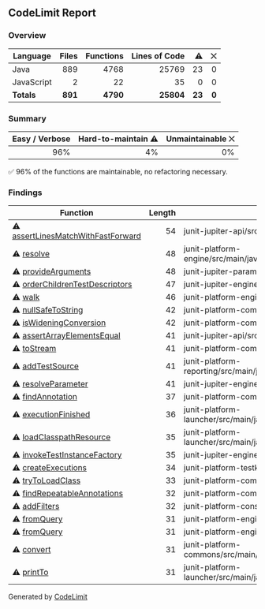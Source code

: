 ## CodeLimit Report

### Overview
| **Language** | **Files** | **Functions** | **Lines of Code** | **⚠** | **⛌** |
| --- | ---: | ---: | ---: | ---: | ---: |
| Java | 889 | 4768 | 25769 | 23 | 0 |
| JavaScript | 2 | 22 | 35 | 0 | 0 |
| **Totals** | **891** | **4790** | **25804** | **23** | **0** |

### Summary
| **Easy / Verbose** | **Hard-to-maintain ⚠** | **Unmaintainable ⛌** |
| ---: | ---: | ---: |
| 96% | 4% | 0% |

✅ 96% of the functions are maintainable, no refactoring necessary.

### Findings
| **Function** | **Length** | **File** |
| --- | ---: | --- |
| ⚠ [assertLinesMatchWithFastForward](https://github.com/robvanderleek/junit5/blob/HEAD/junit-jupiter-api/src/main/java/org/junit/jupiter/api/AssertLinesMatch.java#L115-L186) | 54 | junit-jupiter-api/src/main/java/org/junit/jupiter/api/AssertLinesMatch.java |
| ⚠ [resolve](https://github.com/robvanderleek/junit5/blob/HEAD/junit-platform-engine/src/main/java/org/junit/platform/engine/support/discovery/EngineDiscoveryRequestResolution.java#L119-L166) | 48 | junit-platform-engine/src/main/java/org/junit/platform/engine/support/discovery/EngineDiscoveryRequestResolution.java |
| ⚠ [provideArguments](https://github.com/robvanderleek/junit5/blob/HEAD/junit-jupiter-params/src/main/java/org/junit/jupiter/params/provider/EmptyArgumentsProvider.java#L42-L93) | 48 | junit-jupiter-params/src/main/java/org/junit/jupiter/params/provider/EmptyArgumentsProvider.java |
| ⚠ [orderChildrenTestDescriptors](https://github.com/robvanderleek/junit5/blob/HEAD/junit-jupiter-engine/src/main/java/org/junit/jupiter/engine/discovery/AbstractOrderingVisitor.java#L60-L132) | 47 | junit-jupiter-engine/src/main/java/org/junit/jupiter/engine/discovery/AbstractOrderingVisitor.java |
| ⚠ [walk](https://github.com/robvanderleek/junit5/blob/HEAD/junit-platform-engine/src/main/java/org/junit/platform/engine/support/hierarchical/NodeTreeWalker.java#L51-L100) | 46 | junit-platform-engine/src/main/java/org/junit/platform/engine/support/hierarchical/NodeTreeWalker.java |
| ⚠ [nullSafeToString](https://github.com/robvanderleek/junit5/blob/HEAD/junit-platform-commons/src/main/java/org/junit/platform/commons/util/StringUtils.java#L160-L205) | 42 | junit-platform-commons/src/main/java/org/junit/platform/commons/util/StringUtils.java |
| ⚠ [isWideningConversion](https://github.com/robvanderleek/junit5/blob/HEAD/junit-platform-commons/src/main/java/org/junit/platform/commons/util/ReflectionUtils.java#L497-L550) | 42 | junit-platform-commons/src/main/java/org/junit/platform/commons/util/ReflectionUtils.java |
| ⚠ [assertArrayElementsEqual](https://github.com/robvanderleek/junit5/blob/HEAD/junit-jupiter-api/src/main/java/org/junit/jupiter/api/AssertArrayEquals.java#L351-L392) | 41 | junit-jupiter-api/src/main/java/org/junit/jupiter/api/AssertArrayEquals.java |
| ⚠ [toStream](https://github.com/robvanderleek/junit5/blob/HEAD/junit-platform-commons/src/main/java/org/junit/platform/commons/util/CollectionUtils.java#L189-L229) | 41 | junit-platform-commons/src/main/java/org/junit/platform/commons/util/CollectionUtils.java |
| ⚠ [addTestSource](https://github.com/robvanderleek/junit5/blob/HEAD/junit-platform-reporting/src/main/java/org/junit/platform/reporting/open/xml/OpenTestReportGeneratingListener.java#L306-L346) | 41 | junit-platform-reporting/src/main/java/org/junit/platform/reporting/open/xml/OpenTestReportGeneratingListener.java |
| ⚠ [resolveParameter](https://github.com/robvanderleek/junit5/blob/HEAD/junit-jupiter-engine/src/main/java/org/junit/jupiter/engine/execution/ParameterResolutionUtils.java#L114-L167) | 41 | junit-jupiter-engine/src/main/java/org/junit/jupiter/engine/execution/ParameterResolutionUtils.java |
| ⚠ [findAnnotation](https://github.com/robvanderleek/junit5/blob/HEAD/junit-platform-commons/src/main/java/org/junit/platform/commons/util/AnnotationUtils.java#L140-L190) | 37 | junit-platform-commons/src/main/java/org/junit/platform/commons/util/AnnotationUtils.java |
| ⚠ [executionFinished](https://github.com/robvanderleek/junit5/blob/HEAD/junit-platform-launcher/src/main/java/org/junit/platform/launcher/listeners/SummaryGeneratingListener.java#L96-L136) | 36 | junit-platform-launcher/src/main/java/org/junit/platform/launcher/listeners/SummaryGeneratingListener.java |
| ⚠ [loadClasspathResource](https://github.com/robvanderleek/junit5/blob/HEAD/junit-platform-launcher/src/main/java/org/junit/platform/launcher/core/LauncherConfigurationParameters.java#L270-L310) | 35 | junit-platform-launcher/src/main/java/org/junit/platform/launcher/core/LauncherConfigurationParameters.java |
| ⚠ [invokeTestInstanceFactory](https://github.com/robvanderleek/junit5/blob/HEAD/junit-jupiter-engine/src/main/java/org/junit/jupiter/engine/descriptor/ClassBasedTestDescriptor.java#L319-L363) | 35 | junit-jupiter-engine/src/main/java/org/junit/jupiter/engine/descriptor/ClassBasedTestDescriptor.java |
| ⚠ [createExecutions](https://github.com/robvanderleek/junit5/blob/HEAD/junit-platform-testkit/src/main/java/org/junit/platform/testkit/engine/Executions.java#L253-L300) | 34 | junit-platform-testkit/src/main/java/org/junit/platform/testkit/engine/Executions.java |
| ⚠ [tryToLoadClass](https://github.com/robvanderleek/junit5/blob/HEAD/junit-platform-commons/src/main/java/org/junit/platform/commons/util/ReflectionUtils.java#L851-L899) | 33 | junit-platform-commons/src/main/java/org/junit/platform/commons/util/ReflectionUtils.java |
| ⚠ [findRepeatableAnnotations](https://github.com/robvanderleek/junit5/blob/HEAD/junit-platform-commons/src/main/java/org/junit/platform/commons/util/AnnotationUtils.java#L328-L369) | 32 | junit-platform-commons/src/main/java/org/junit/platform/commons/util/AnnotationUtils.java |
| ⚠ [addFilters](https://github.com/robvanderleek/junit5/blob/HEAD/junit-platform-console/src/main/java/org/junit/platform/console/tasks/DiscoveryRequestCreator.java#L93-L133) | 32 | junit-platform-console/src/main/java/org/junit/platform/console/tasks/DiscoveryRequestCreator.java |
| ⚠ [fromQuery](https://github.com/robvanderleek/junit5/blob/HEAD/junit-platform-engine/src/main/java/org/junit/platform/engine/support/descriptor/FilePosition.java#L80-L114) | 31 | junit-platform-engine/src/main/java/org/junit/platform/engine/support/descriptor/FilePosition.java |
| ⚠ [fromQuery](https://github.com/robvanderleek/junit5/blob/HEAD/junit-platform-engine/src/main/java/org/junit/platform/engine/discovery/FilePosition.java#L85-L119) | 31 | junit-platform-engine/src/main/java/org/junit/platform/engine/discovery/FilePosition.java |
| ⚠ [convert](https://github.com/robvanderleek/junit5/blob/HEAD/junit-platform-commons/src/main/java/org/junit/platform/commons/support/conversion/ConversionSupport.java#L102-L137) | 31 | junit-platform-commons/src/main/java/org/junit/platform/commons/support/conversion/ConversionSupport.java |
| ⚠ [printTo](https://github.com/robvanderleek/junit5/blob/HEAD/junit-platform-launcher/src/main/java/org/junit/platform/launcher/listeners/MutableTestExecutionSummary.java#L153-L191) | 31 | junit-platform-launcher/src/main/java/org/junit/platform/launcher/listeners/MutableTestExecutionSummary.java |

Generated by [CodeLimit](https://getcodelimit.github.io)
